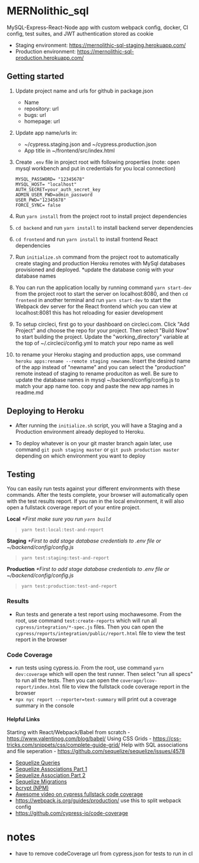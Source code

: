 # MERNolithic_sql

MySQL-Express-React-Node app with custom webpack config, docker, CI config, test suites, and JWT authentication stored as cookie

- Staging environment: https://mernolithic-sql-staging.herokuapp.com/
- Production environment: https://mernolithic-sql-production.herokuapp.com/

## Getting started

1. Update project name and urls for github in package.json

   - Name
   - repository: url
   - bugs: url
   - homepage: url

2. Update app name/urls in:

   - ~/cypress.staging.json and ~/cypress.production.json
   - App title in ~/frontend/src/index.html

3. Create `.env` file in project root with following properties (note: open mysql workbench and put in credentials for you local connection)

   ```MYSQL_USER= "root"
   MYSQL_PASSWORD= "12345678"
   MYSQL_HOST= "localhost"
   AUTH_SECRET=your_auth_secret_key
   ADMIN_USER_PWD=admin_password
   USER_PWD="12345678"
   FORCE_SYNC= false
   ```

4. Run `yarn install` from the project root to install project dependencies

5. `cd backend` and run `yarn install` to install backend server dependencies

6. `cd frontend` and run `yarn install` to install frontend React dependencies

7. Run `initialize.sh` command from the project root to automatically create staging and production Heroku remotes with MySql databases provisioned and deployed. \*update the database conig with your database names

8. You can run the application locally by running command `yarn start-dev` from the project root to start the server on localhost:8080, and then `cd frontend` in another terminal and run `yarn start-dev` to start the Webpack dev server for the React frontend which you can view at localhost:8081
   this has hot reloading for easier development

9. To setup circleci, first go to your dashboard on circleci.com. Click "Add Project" and choose the repo for your project. Then select "Build Now" to start building the project. Update the "working_directory" variable at the top of ~/.circleci/config.yml to match your repo name as well

10. to rename your Heroku staging and production apps, use command `heroku apps:rename --remote staging newname`. Insert the desired name of the app instead of "newname" and you can select the "production" remote instead of staging to rename produciton as well. Be sure to update the database names in mysql ~/backend/config/config.js to match your app name too. copy and paste the new app names in readme.md

## Deploying to Heroku

- After running the `initialize.sh` script, you will have a Staging and a Production environment already deployed to Heroku.

- To deploy whatever is on your git master branch again later, use command `git push staging master` or `git push production master` depending on which environment you want to deploy

## Testing

You can easily run tests against your different environments with these commands. After the tests complete, your browser will automatically open with the test results report. If you ran in the local environment, it will also open a fullstack coverage report of your entire project.

**Local** _\*First make sure you run `yarn build`_

> `yarn test:local:test-and-report`

**Staging** _\*First to add stage database credentials to .env file or ~/backend/config/config.js_

> `yarn test:staging:test-and-report`

**Production** _\*First to add stage database credentials to .env file or ~/backend/config/config.js_

> `yarn test:production:test-and-report`

### Results

- Run tests and generate a test report using mochawesome. From the root, use command `test:create-reports` which will run all `cypress/integration/*-spec.js` files. Then you can open the `cypress/reports/integration/public/report.html` file to view the test report in the browser

### Code Coverage

- run tests using cypress.io. From the root, use command `yarn dev:coverage` which will open the test runner. Then select "run all specs" to run all the tests. Then you can open the `coverage/lcov-report/index.html` file to view the fullstack code coverage report in the browser
- `npx nyc report --reporter=text-summary` will print out a coverage summary in the console

#### Helpful Links

Starting with React/Webpack/Babel from scratch - https://www.valentinog.com/blog/babel/
Using CSS Grids - https://css-tricks.com/snippets/css/complete-guide-grid/
Help with SQL associations and file seperation - https://github.com/sequelize/sequelize/issues/4578

- [Sequelize Queries](http://docs.sequelizejs.com/en/latest/docs/querying/)
- [Sequelize Associations Part 1](http://docs.sequelizejs.com/en/latest/docs/associations/)
- [Sequelize Association Part 2](http://docs.sequelizejs.com/en/latest/api/associations/)
- [Sequelize Migrations](http://docs.sequelizejs.com/en/latest/docs/migrations/)
- [bcrypt (NPM)](https://www.npmjs.com/package/bcrypt)
- [Awesome video on cypress fullstack code coverage](https://www.youtube.com/watch?v=C8g5X4vCZJA)
- https://webpack.js.org/guides/production/ use this to split webpack config
- https://github.com/cypress-io/code-coverage

# notes

- have to remove codeCoverage url from cypress.json for tests to run in cI
